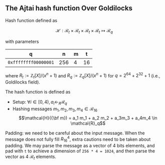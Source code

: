 The Ajtai hash function Over Goldilocks 
---

Hash function defined as

$$\mathcal{H}: \mathcal{R}_{t}\times\mathcal{R}_{t}\times\mathcal{R}_{t}\times\mathcal{R}_{t}\mapsto \mathcal{R}_q$$

with parameters 

| q | n | m | t |
|:-----:|--------|--------|--------|
|`0xffffffff00000001` | 256 | 4 | 16 | 


where 
${R}_{t}:= \mathbb{Z}_{t}[X]/(x^{n} + 1)$ and ${R}_{q}:= \mathbb{Z}_{q}[X]/(x^{n} + 1)$ for $q = 2^{64} + 2^{32} + 1$ (i.e., Goldilocks field).

The hash function is defined as

- Setup: $\forall i \in [0,4), a_i \gets_R \mathcal{R}_q$ 
- Hashing messages $m_1, m_2, m_3, m_4\in\mathcal{R}_{16}$
$$\mathcal{H}({\bf m}) = a_1 m_1 + a_2 m_2 + a_3m_3 + a_4m_4 \in \mathcal{R}_q$$


Padding: we need to be careful about the input message. When the message does not fully fill ${R}_{16}^4$, extra cautions need to be taken about padding. We may parse the message as a vector of 4 bits elements, and pad with `t` to achieve a dimension of `256 * 4 = 1024`, and then parse the vector as 4 $\mathcal{R}_t$ elements.